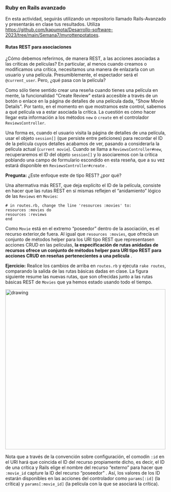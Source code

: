 ### Ruby en Rails avanzado

En esta actividad, seguirás utilizando un repositorio llamado Rails-Avanzado y presentarás en clase tus resultados. 
Utiliza https://github.com/kapumota/Desarrollo-software-2023/tree/main/Semana7/myrottenpotatoes.

#### Rutas REST para asociaciones 
¿Cómo debemos referirnos, de manera REST, a las acciones asociadas a las críticas de películas?
En particular, al menos cuando creamos o modificamos una crítica, necesitamos una manera de enlazarla con un usuario y una película. Presumiblemente, el espectador será el
`@current_user`. Pero, ¿qué pasa con la película?

Como sólo tiene sentido crear una reseña cuando tienes una película en mente, la funcionalidad "Create Review" estará accesible a través de un botón o enlace en la página de 
detalles de una película dada, "Show Movie Details". Por tanto, en el momento en que mostramos este control, sabemos a qué película va a estar asociada la crítica. La cuestión es cómo hacer llegar esta
información a los métodos `new` o `create` en el controlador `ReviewsController`.


Una forma es, cuando el usuario visita la página de detalles de una película, usar el objeto `session[]` (que persiste entre peticiones) para recordar 
el ID de la película cuyos detalles acabamos de ver, pasando a considerarla la película actual (`current movie`). Cuando se llama a `ReviewsController#new`, recuperaremos el 
ID del objeto `session[]` y lo asociaremos con la crítica poblando una campo de formulario escondido en esta reseña, que a su vez estará
disponible en `ReviewsController#create` .

**Pregunta:** ¿Este enfoque este de tipo REST? ¿por qué?

Una altermativa más REST, que deja explícito el ID de la película, consiste en hacer que las rutas REST en sí mismas reflejen el “anidamiento” lógico de las `Reviews` en `Movies`:

```
# in routes.rb, change the line 'resources :movies' to:
resources :movies do
resources :reviews
end
```
Como `Movie` está en el extremo “poseedor” dentro de la asociación, es el recurso exterior,de fuera. Al igual que `resources :movies`, que ofrecía un conjunto de métodos helper 
para los URI tipo REST que representasen acciones CRUD en las películas, **la especificación de rutas anidadas de recursos ofrece un conjunto de métodos helper para URI tipo REST para
acciones CRUD en reseñas pertenecientes a una película** . 

**Ejercicio:** Realice los cambios de arriba en `routes.rb` y ejecuta `rake routes`, comparando la salida de las rutas básicas dadas en clase.
La figura siguiente resume las nuevas rutas, que son ofrecidas junto a las rutas básicas REST de `Movies` que ya hemos estado usando todo el tiempo. 

<img src="https://e.saasbook.info/assets/Chapter5/5.17-36a5d6a9405f182fb2988d545813d5554f7e5c96b2dce25cb38a607e9189eb29.jpg" alt="drawing" width="500"/>


Nota que a través de la convención sobre configuración, el comodín `:id` en el URI hará que coincida el ID del recurso propiamente dicho, es decir, el ID de una crítica 
y Rails elige el nombre del recurso “externo” para hacer que `:movie_id` capture la ID del recurso “poseedor” . Así, los
valores de los ID estarán disponibles en las acciones del controlador como `params[:id]` (la crítica) y `params[:movie_id]` (la película con la que se asociará la crítica).

